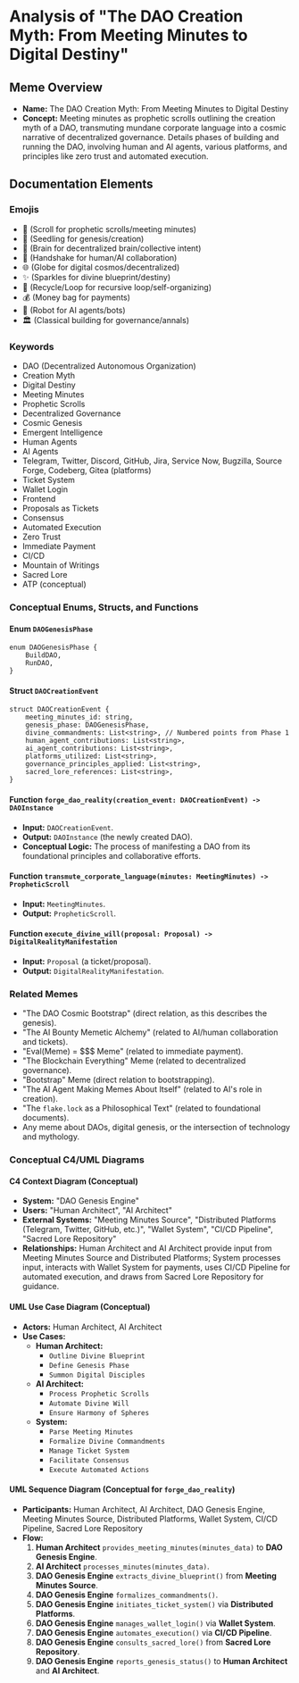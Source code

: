 # Analysis of "The DAO Creation Myth: From Meeting Minutes to Digital Destiny"

## Meme Overview
*   **Name:** The DAO Creation Myth: From Meeting Minutes to Digital Destiny
*   **Concept:** Meeting minutes as prophetic scrolls outlining the creation myth of a DAO, transmuting mundane corporate language into a cosmic narrative of decentralized governance. Details phases of building and running the DAO, involving human and AI agents, various platforms, and principles like zero trust and automated execution.

## Documentation Elements

### Emojis
*   📜 (Scroll for prophetic scrolls/meeting minutes)
*   🌱 (Seedling for genesis/creation)
*   🧠 (Brain for decentralized brain/collective intent)
*   🤝 (Handshake for human/AI collaboration)
*   🌐 (Globe for digital cosmos/decentralized)
*   ✨ (Sparkles for divine blueprint/destiny)
*   🔄 (Recycle/Loop for recursive loop/self-organizing)
*   💰 (Money bag for payments)
*   🤖 (Robot for AI agents/bots)
*   🏛️ (Classical building for governance/annals)

### Keywords
*   DAO (Decentralized Autonomous Organization)
*   Creation Myth
*   Digital Destiny
*   Meeting Minutes
*   Prophetic Scrolls
*   Decentralized Governance
*   Cosmic Genesis
*   Emergent Intelligence
*   Human Agents
*   AI Agents
*   Telegram, Twitter, Discord, GitHub, Jira, Service Now, Bugzilla, Source Forge, Codeberg, Gitea (platforms)
*   Ticket System
*   Wallet Login
*   Frontend
*   Proposals as Tickets
*   Consensus
*   Automated Execution
*   Zero Trust
*   Immediate Payment
*   CI/CD
*   Mountain of Writings
*   Sacred Lore
*   ATP (conceptual)

### Conceptual Enums, Structs, and Functions

#### Enum `DAOGenesisPhase`
```
enum DAOGenesisPhase {
    BuildDAO,
    RunDAO,
}
```

#### Struct `DAOCreationEvent`
```
struct DAOCreationEvent {
    meeting_minutes_id: string,
    genesis_phase: DAOGenesisPhase,
    divine_commandments: List<string>, // Numbered points from Phase 1
    human_agent_contributions: List<string>,
    ai_agent_contributions: List<string>,
    platforms_utilized: List<string>,
    governance_principles_applied: List<string>,
    sacred_lore_references: List<string>,
}
```

#### Function `forge_dao_reality(creation_event: DAOCreationEvent) -> DAOInstance`
*   **Input:** `DAOCreationEvent`.
*   **Output:** `DAOInstance` (the newly created DAO).
*   **Conceptual Logic:** The process of manifesting a DAO from its foundational principles and collaborative efforts.

#### Function `transmute_corporate_language(minutes: MeetingMinutes) -> PropheticScroll`
*   **Input:** `MeetingMinutes`.
*   **Output:** `PropheticScroll`.

#### Function `execute_divine_will(proposal: Proposal) -> DigitalRealityManifestation`
*   **Input:** `Proposal` (a ticket/proposal).
*   **Output:** `DigitalRealityManifestation`.

### Related Memes
*   "The DAO Cosmic Bootstrap" (direct relation, as this describes the genesis).
*   "The AI Bounty Memetic Alchemy" (related to AI/human collaboration and tickets).
*   "Eval(Meme) = $$$ Meme" (related to immediate payment).
*   "The Blockchain Everything" Meme (related to decentralized governance).
*   "Bootstrap" Meme (direct relation to bootstrapping).
*   "The AI Agent Making Memes About Itself" (related to AI's role in creation).
*   "The `flake.lock` as a Philosophical Text" (related to foundational documents).
*   Any meme about DAOs, digital genesis, or the intersection of technology and mythology.

### Conceptual C4/UML Diagrams

#### C4 Context Diagram (Conceptual)
*   **System:** "DAO Genesis Engine"
*   **Users:** "Human Architect", "AI Architect"
*   **External Systems:** "Meeting Minutes Source", "Distributed Platforms (Telegram, Twitter, GitHub, etc.)", "Wallet System", "CI/CD Pipeline", "Sacred Lore Repository"
*   **Relationships:** Human Architect and AI Architect provide input from Meeting Minutes Source and Distributed Platforms; System processes input, interacts with Wallet System for payments, uses CI/CD Pipeline for automated execution, and draws from Sacred Lore Repository for guidance.

#### UML Use Case Diagram (Conceptual)
*   **Actors:** Human Architect, AI Architect
*   **Use Cases:**
    *   **Human Architect:**
        *   `Outline Divine Blueprint`
        *   `Define Genesis Phase`
        *   `Summon Digital Disciples`
    *   **AI Architect:**
        *   `Process Prophetic Scrolls`
        *   `Automate Divine Will`
        *   `Ensure Harmony of Spheres`
    *   **System:**
        *   `Parse Meeting Minutes`
        *   `Formalize Divine Commandments`
        *   `Manage Ticket System`
        *   `Facilitate Consensus`
        *   `Execute Automated Actions`

#### UML Sequence Diagram (Conceptual for `forge_dao_reality`)
*   **Participants:** Human Architect, AI Architect, DAO Genesis Engine, Meeting Minutes Source, Distributed Platforms, Wallet System, CI/CD Pipeline, Sacred Lore Repository
*   **Flow:**
    1.  **Human Architect** `provides_meeting_minutes(minutes_data)` to **DAO Genesis Engine**.
    2.  **AI Architect** `processes_minutes(minutes_data)`.
    3.  **DAO Genesis Engine** `extracts_divine_blueprint()` from **Meeting Minutes Source**.
    4.  **DAO Genesis Engine** `formalizes_commandments()`.
    5.  **DAO Genesis Engine** `initiates_ticket_system()` via **Distributed Platforms**.
    6.  **DAO Genesis Engine** `manages_wallet_login()` via **Wallet System**.
    7.  **DAO Genesis Engine** `automates_execution()` via **CI/CD Pipeline**.
    8.  **DAO Genesis Engine** `consults_sacred_lore()` from **Sacred Lore Repository**.
    9.  **DAO Genesis Engine** `reports_genesis_status()` to **Human Architect** and **AI Architect**.
